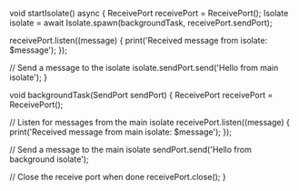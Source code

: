 
void startIsolate() async {
  ReceivePort receivePort = ReceivePort();
  Isolate isolate = await Isolate.spawn(backgroundTask, receivePort.sendPort);

  receivePort.listen((message) {
    print('Received message from isolate: $message');
  });

  // Send a message to the isolate
  isolate.sendPort.send('Hello from main isolate');
}

void backgroundTask(SendPort sendPort) {
  ReceivePort receivePort = ReceivePort();

  // Listen for messages from the main isolate
  receivePort.listen((message) {
    print('Received message from main isolate: $message');
  });

  // Send a message to the main isolate
  sendPort.send('Hello from background isolate');

  // Close the receive port when done
  receivePort.close();
}